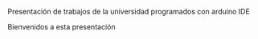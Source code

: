 Presentación de trabajos de la universidad programados con arduino IDE

Bienvenidos a esta presentación